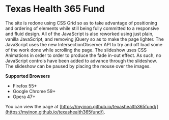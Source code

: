 # Texas Health 365 Fund

The site is redone using CSS Grid so as to take advantage of positioning and ordering of elements while still being fully committed to a responsive and fluid design. All of the JavaScript is also reworked using just plain, vanilla JavaScript, and removing jQuery so as to make the page lighter. The JavaScript uses the new IntersectionObserver API to try and off load some of the work done while scrolling the page. The slideshow uses CSS Animations in order to order to produce the fade in-out effect. As such, no JavaScript controls have been added to advance through the slideshow. The slideshow can be paused by placing the mouse over the images.

**Supported Browsers**
* Firefox 55+
* Google Chrome 59+
* Opera 47+

You can view the page at [https://myinon.github.io/texashealth365fund/](https://myinon.github.io/texashealth365fund/).
